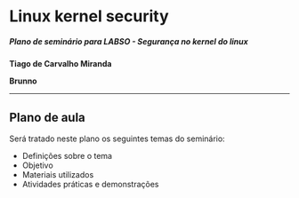 # Linux kernel security
##### Plano de seminário para LABSO - Segurança no kernel do linux

**Tiago de Carvalho Miranda**

**Brunno**

---------

## Plano de aula

Será tratado neste plano os seguintes temas do seminário:

* Definições sobre o tema
* Objetivo
* Materiais utilizados
* Atividades práticas e demonstrações
